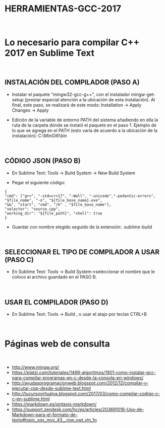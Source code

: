 # HERRAMIENTAS-GCC-2017

&nbsp;

# Lo necesario para compilar C++ 2017 en Sublime Text

&nbsp;
&nbsp;

## INSTALACIÓN DEL COMPILADOR (PASO A)

* Instalar el paquete "mingw32-gcc-g++", con el instalador mingw-get-setup
(prestar especial atención a la ubicación de esta instalación).
Al final, este paso, se realizará de este modo:
Installation -> Apply Changes -> Apply

* Edición de la variable de entorno PATH del sistema añadiendo en ella 
la ruta de la carpeta dónde se instaló el paquete en el paso 1.
Ejemplo de lo que se agrega en el PATH (esto varía de acuerdo a la ubicación de la instalación):
C:\MinGW\bin

&nbsp;
&nbsp;

## CÓDIGO JSON (PASO B)

* En Sublime Text:
Tools -> Build System -> New Build System 

* Pegar el siguiente código:

```
{
"cmd": ["g++", "-std=c++17", "-Wall", "-unicode","-pedantic-errors", 
"$file_name", "-o", "${file_base_name}.exe",
"&&", "start", "cmd", "/k" , "$file_base_name"], 	
"selector": "source.cpp",
"working_dir": "${file_path}", "shell": true
}
```

* Guardar con nombre elegido seguido de la extensión:
.sublime-build

&nbsp;
&nbsp;

## SELECCIONAR EL TIPO DE COMPILADOR A USAR (PASO C)
 
* En Sublime Text:
Tools -> Build System->seleccionar el nombre que le coloco al archivo guardado en el PASO B.

&nbsp;
&nbsp;

## USAR EL COMPILADOR (PASO D)

* En Sublime Text:
Tools -> Build , o usar el atajo por teclas CTRL+B

&nbsp;
&nbsp;

# Páginas web de consulta 

&nbsp;

+ <http://www.mingw.org/>  
+ <https://platzi.com/tutoriales/1469-algoritmos/1901-como-instalar-gcc-para-compilar-programas-en-c-desde-la-consola-en-windows/>  
+ <http://ayudasprogramacionweb.blogspot.com/2012/12/compilar-y-ejecutar-cpp-desde-sublime-text.html>  
+ <http://tucursovirtualya.blogspot.com/2017/03/como-compilar-codigo-c-c-en-sublime.html>  
+ <https://markdown.es/sintaxis-markdown/>  
+ <https://support.zendesk.com/hc/es/articles/203691016-Uso-de-Markdown-para-el-formato-de-texto#topic_xqx_mvc_43__row_vwt_yln_1n>
